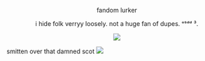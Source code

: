 <p align="center">fandom lurker

<p align="center">i hide folk verryy loosely. not a huge fan of dupes. ᵒˢᵈᵈ ³.

<p align="center"> <img src="https://files.catbox.moe/iylwv3.png">

smitten over that damned scot <img src="https://gifcity.carrd.co/assets/images/gallery88/2b9afe77.gif?v=b2f08ae6">

